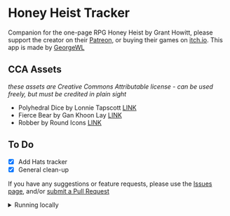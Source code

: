 # Honey Heist Tracker

Companion for the one-page RPG Honey Heist by Grant Howitt, please support the creator on their <a href="https://www.patreon.com/gshowitt">Patreon</a>, or buying their games on <a href="https://gshowitt.itch.io">itch.io</a>. This app is made by <a href="https://georgewl.dev">GeorgeWL</a>

## CCA Assets
  
*these assets are Creative Commons Attributable license - can be used freely, but must be credited in plain sight*

- Polyhedral Dice by Lonnie Tapscott [LINK](https://thenounproject.com/browse/collection-icon/polyhedral-dice-73191/")
- Fierce Bear by Gan Khoon Lay [LINK](https://thenounproject.com/icon/fierce-bear-2735831/)
- Robber by Round Icons [LINK](https://thenounproject.com/icon/robber-3346161/)

## To Do

- [X] Add Hats tracker
- [X] General clean-up

If you have any suggestions or feature requests, please use the [Issues page](https://github.com/GeorgeWL/honey-heist/issues), and/or [submit a Pull Request](https://github.com/GeorgeWL/honey-heist/pulls)

<details>
<summary>Running locally</summary>

# Getting Started with Create React App

This project was bootstrapped with [Create React App](https://github.com/facebook/create-react-app).

A Character Sheet for the one-page RPG **Honey Heist** by Grant Howitt ([LINK](https://gshowitt.itch.io/honey-heist)), please support the creator on their [Patreon](https://www.patreon.com/gshowitt), or buy paying their games on [itch.io](https://gshowitt.itch.io)

## Available Scripts

In the project directory, you can run:

### `npm start`

Runs the app in the development mode.\
Open [http://localhost:3000](http://localhost:3000) to view it in the browser.

The page will reload if you make edits.\
You will also see any lint errors in the console.

### `npm test`

Launches the test runner in the interactive watch mode.\
See the section about [running tests](https://facebook.github.io/create-react-app/docs/running-tests) for more information.

### `npm run build`

Builds the app for production to the `build` folder.\
It correctly bundles React in production mode and optimizes the build for the best performance.

The build is minified and the filenames include the hashes.\
Your app is ready to be deployed!

See the section about [deployment](https://facebook.github.io/create-react-app/docs/deployment) for more information.

### `npm run eject`

**Note: this is a one-way operation. Once you `eject`, you can’t go back!**

If you aren’t satisfied with the build tool and configuration choices, you can `eject` at any time. This command will remove the single build dependency from your project.

Instead, it will copy all the configuration files and the transitive dependencies (webpack, Babel, ESLint, etc) right into your project so you have full control over them. All of the commands except `eject` will still work, but they will point to the copied scripts so you can tweak them. At this point you’re on your own.

You don’t have to ever use `eject`. The curated feature set is suitable for small and middle deployments, and you shouldn’t feel obligated to use this feature. However we understand that this tool wouldn’t be useful if you couldn’t customize it when you are ready for it.

## Learn More

You can learn more in the [Create React App documentation](https://facebook.github.io/create-react-app/docs/getting-started).

To learn React, check out the [React documentation](https://reactjs.org/).
</details>
